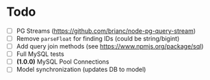 # Todo

- [ ] PG Streams (https://github.com/brianc/node-pg-query-stream)
- [ ] Remove `parseFloat` for finding IDs (could be string/bigint)
- [ ] Add query join methods (see https://www.npmjs.org/package/sql)
- [ ] Full MySQL tests
- [ ] **(1.0.0)** MySQL Pool Connections
- [ ] Model synchronization (updates DB to model)
